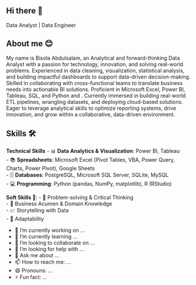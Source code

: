 ## Hi there 👋
Data Analyst | Data Engineer 

## About me 😊
My name is Bisola Abdulsalam, an Analytical and forward-thinking Data Analyst with a passion for technology, innovation, and solving real-world problems. Experienced in data cleaning, visualization, statistical analysis, and building impactful dashboards to support data-driven decision-making. Skilled in collaborating with cross-functional teams to translate business needs into actionable BI solutions. Proficient in Microsoft Excel, Power BI, Tableau, SQL, and Python and . Currently immersed in building real-world ETL pipelines, wrangling datasets, and deploying cloud-based solutions. Eager to leverage analytical skills to optimize reporting systems, drive innovation, and grow within a collaborative, data-driven environment.

## Skills 🛠️
  **Technical Skills**
    - 📊 **Data Analytics & Visualization**: Power BI, Tableau  
    - 📚 **Spreadsheets**: Microsoft Excel (Pivot Tables, VBA, Power Query, Charts, Power Pivot), Google Sheets  
    - 🗄️ **Databases**: PostgreSQL, Microsoft SQL Server, SQLite, MySQL  
    - 💻 **Programming**: Python (pandas, NumPy, matplotlib), R (RStudio)



  **Soft Skills 🤝**:
    - 🧠 Problem-solving & Critical Thinking  
    - 💼 Business Acumen & Domain Knowledge  
    - 📈 Storytelling with Data  
    - 🔄 Adaptability




- 🔭 I’m currently working on ...
- 🌱 I’m currently learning ...
- 👯 I’m looking to collaborate on ...
- 🤔 I’m looking for help with ...
- 💬 Ask me about ...
- 📫 How to reach me: ...
- 😄 Pronouns: ...
- ⚡ Fun fact: ...

<!--
**beesorlah-hub/beesorlah-hub** is a ✨ _special_ ✨ repository because its `README.md` (this file) appears on your GitHub profile.

Here are some ideas to get you started:

- 🔭 I’m currently working on ...
- 🌱 I’m currently learning ...
- 👯 I’m looking to collaborate on ...
- 🤔 I’m looking for help with ...
- 💬 Ask me about ...
- 📫 How to reach me: ...
- 😄 Pronouns: ...
- ⚡ Fun fact: ...
-->
